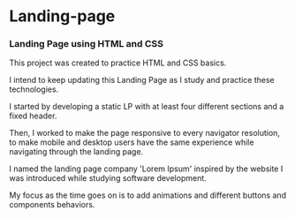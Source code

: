 # Landing-page

<h3>Landing Page using HTML and CSS</h3>

This project was created to practice HTML and CSS basics.

I intend to keep updating this Landing Page as I study and practice these technologies.

I started by developing a static LP with at least four different sections and a fixed header.

Then, I worked to make the page responsive to every navigator resolution, to make mobile and desktop users have the same experience while navigating through the landing page.

I named the landing page company 'Lorem Ipsum' inspired by the website I was introduced while studying software development.

My focus as the time goes on is to add animations and different buttons and components behaviors.
